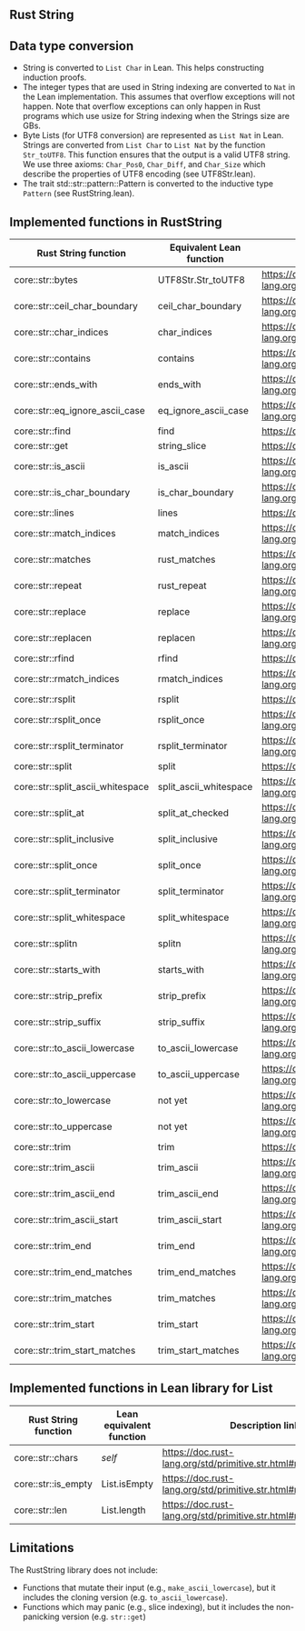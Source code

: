 <!---
-- Copyright Kani Contributors
-- SPDX-License-Identifier: Apache-2.0 OR MIT
---> 
## Rust String 

## Data type conversion
- String is converted to `List Char` in Lean. This helps constructing induction proofs.
- The integer types that are used in String indexing are converted to `Nat` in the Lean implementation.
This assumes that overflow exceptions will not happen. Note that overflow exceptions can only happen 
in Rust programs which use usize for String indexing when the Strings size are GBs.
- Byte Lists (for UTF8 conversion) are represented as `List Nat` in Lean. Strings are converted from `List Char` to `List Nat` by the function `Str_toUTF8`. 
  This function ensures that the output is a valid UTF8 string. We use three axioms: `Char_Pos0`, `Char_Diff`, and `Char_Size` which describe
  the properties of UTF8 encoding (see UTF8Str.lean).
- The trait std::str::pattern::Pattern is converted to the inductive type `Pattern` (see RustString.lean).



## Implemented functions in RustString
| Rust String function                 | Equivalent Lean function       | Description link |
| ----------------------------- | ------------------- | ---------------------- |
| core::str::bytes |   UTF8Str.Str_toUTF8    | https://doc.rust-lang.org/std/primitive.str.html#method.bytes |
| core::str::ceil_char_boundary |   ceil_char_boundary    | https://doc.rust-lang.org/std/primitive.str.html#method.ceil_char_boundary |
| core::str::char_indices |   char_indices    | https://doc.rust-lang.org/std/primitive.str.html#method.char_indices |
| core::str::contains |   contains    | https://doc.rust-lang.org/std/primitive.str.html#method.contains |
| core::str::ends_with |   ends_with    | https://doc.rust-lang.org/std/primitive.str.html#method.ends_with |
| core::str::eq_ignore_ascii_case |   eq_ignore_ascii_case    | https://doc.rust-lang.org/std/primitive.str.html#method.eq_ignore_ascii_case |
| core::str::find |   find    | https://doc.rust-lang.org/std/primitive.str.html#method.find |
| core::str::get |   string_slice    | https://doc.rust-lang.org/std/primitive.str.html#method.get |
| core::str::is_ascii |   is_ascii    | https://doc.rust-lang.org/std/primitive.str.html#method.is_ascii |
| core::str::is_char_boundary |   is_char_boundary    | https://doc.rust-lang.org/std/primitive.str.html#method.is_char_boundary |
| core::str::lines |   lines    | https://doc.rust-lang.org/std/primitive.str.html#method.lines |
| core::str::match_indices |   match_indices    | https://doc.rust-lang.org/std/primitive.str.html#method.match_indices |
| core::str::matches |   rust_matches    | https://doc.rust-lang.org/std/primitive.str.html#method.matches |
| core::str::repeat |   rust_repeat    | https://doc.rust-lang.org/std/primitive.str.html#method.repeat |
| core::str::replace |   replace    | https://doc.rust-lang.org/std/primitive.str.html#method.replace |
| core::str::replacen |   replacen    | https://doc.rust-lang.org/std/primitive.str.html#method.replacen |
| core::str::rfind |   rfind    | https://doc.rust-lang.org/std/primitive.str.html#method.rfind |
| core::str::rmatch_indices |   rmatch_indices    | https://doc.rust-lang.org/std/primitive.str.html#method.rmatch_indices |
| core::str::rsplit |   rsplit    | https://doc.rust-lang.org/std/primitive.str.html#method.rsplit |
| core::str::rsplit_once |   rsplit_once    | https://doc.rust-lang.org/std/primitive.str.html#method.rsplit_once |
| core::str::rsplit_terminator |   rsplit_terminator    | https://doc.rust-lang.org/std/primitive.str.html#method.rsplit_terminator |
| core::str::split |   split    | https://doc.rust-lang.org/std/primitive.str.html#method.split |
| core::str::split_ascii_whitespace |   split_ascii_whitespace    | https://doc.rust-lang.org/std/primitive.str.html#method.split_ascii_whitespace |
| core::str::split_at |   split_at_checked    | https://doc.rust-lang.org/std/primitive.str.html#method.split_at |
| core::str::split_inclusive |   split_inclusive    | https://doc.rust-lang.org/std/primitive.str.html#method.split_inclusive |
| core::str::split_once |   split_once    | https://doc.rust-lang.org/std/primitive.str.html#method.split_once |
| core::str::split_terminator |   split_terminator    | https://doc.rust-lang.org/std/primitive.str.html#method.split_terminator |
| core::str::split_whitespace |   split_whitespace    | https://doc.rust-lang.org/std/primitive.str.html#method.split_whitespace |
| core::str::splitn |   splitn    | https://doc.rust-lang.org/std/primitive.str.html#method.splitn |
| core::str::starts_with |   starts_with    | https://doc.rust-lang.org/std/primitive.str.html#method.starts_with |
| core::str::strip_prefix |   strip_prefix    | https://doc.rust-lang.org/std/primitive.str.html#method.strip_prefix |
| core::str::strip_suffix |   strip_suffix    | https://doc.rust-lang.org/std/primitive.str.html#method.strip_suffix |
| core::str::to_ascii_lowercase |    to_ascii_lowercase    | https://doc.rust-lang.org/std/primitive.str.html#method.to_ascii_lowercase |
| core::str::to_ascii_uppercase |   to_ascii_uppercase    | https://doc.rust-lang.org/std/primitive.str.html#method.to_ascii_uppercase |
| core::str::to_lowercase |   not yet   | https://doc.rust-lang.org/std/primitive.str.html#method.to_lowercase |
| core::str::to_uppercase |   not yet    | https://doc.rust-lang.org/std/primitive.str.html#method.to_uppercase |
| core::str::trim |   trim    | https://doc.rust-lang.org/std/primitive.str.html#method.trim |
| core::str::trim_ascii |   trim_ascii    | https://doc.rust-lang.org/std/primitive.str.html#method.trim_ascii |
| core::str::trim_ascii_end |   trim_ascii_end   | https://doc.rust-lang.org/std/primitive.str.html#method.trim_ascii_end |
| core::str::trim_ascii_start |   trim_ascii_start    | https://doc.rust-lang.org/std/primitive.str.html#method.trim_ascii_start |
| core::str::trim_end |   trim_end    | https://doc.rust-lang.org/std/primitive.str.html#method.trim_end |
| core::str::trim_end_matches |   trim_end_matches    | https://doc.rust-lang.org/std/primitive.str.html#method.trim_end_matches |
| core::str::trim_matches |   trim_matches    | https://doc.rust-lang.org/std/primitive.str.html#method.trim_matches |
| core::str::trim_start |   trim_start    | https://doc.rust-lang.org/std/primitive.str.html#method.trim_start |
| core::str::trim_start_matches |   trim_start_matches    | https://doc.rust-lang.org/std/primitive.str.html#method.trim_start_matches |



## Implemented functions in Lean library for List
| Rust String function                 | Lean equivalent function       | Description link |
| ----------------------------- | ------------------- | ---------------------- |
| core::str::chars |   <em>self    | https://doc.rust-lang.org/std/primitive.str.html#method.chars |
| core::str::is_empty |   List.isEmpty    | https://doc.rust-lang.org/std/primitive.str.html#method.is_empty |
| core::str::len |   List.length    | https://doc.rust-lang.org/std/primitive.str.html#method.len |

## Limitations
The RustString library does not include:
- Functions that mutate their input (e.g., `make_ascii_lowercase`), but it includes the cloning version (e.g. `to_ascii_lowercase`).
- Functions which may panic (e.g., slice indexing), but it includes the non-panicking version (e.g. `str::get`)